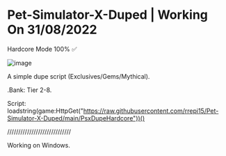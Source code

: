 # Pet-Simulator-X-Duped | Working On 31/08/2022

Hardcore Mode 100% ✅

![image](https://user-images.githubusercontent.com/69186380/187580288-2685e258-f371-44c9-9540-2122a98cee6e.png)


A simple dupe script (Exclusives/Gems/Mythical).

.Bank: Tier 2-8.

Script: loadstring(game:HttpGet("https://raw.githubusercontent.com/rrepi15/Pet-Simulator-X-Duped/main/PsxDupeHardcore"))()

/////////////////////////////

Working on Windows.
